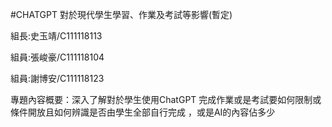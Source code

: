 #CHATGPT  對於現代學生學習、作業及考試等影響(暫定)

組長:史玉靖/C111118113

組員:張峻豪/C111118104
 
組員:謝博安/C111118123

專題內容概要：深入了解對於學生使用ChatGPT 完成作業或是考試要如何限制或條件開放且如何辨識是否由學生全部自行完成 ，或是AI的內容佔多少
